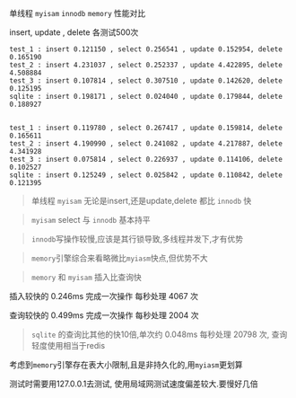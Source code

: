 
单线程 `myisam` `innodb` `memory` 性能对比


insert, update , delete 各测试500次

```
test_1 : insert 0.121150 , select 0.256541 , update 0.152954, delete 0.165190
test_2 : insert 4.231037 , select 0.252337 , update 4.422895, delete 4.508884
test_3 : insert 0.107814 , select 0.307510 , update 0.142620, delete 0.125195
sqlite : insert 0.198171 , select 0.024040 , update 0.179844, delete 0.188927


test_1 : insert 0.119780 , select 0.267417 , update 0.159814, delete 0.165611
test_2 : insert 4.190990 , select 0.241082 , update 4.217887, delete 4.341928
test_3 : insert 0.075814 , select 0.226937 , update 0.114106, delete 0.102527
sqlite : insert 0.125249 , select 0.025842 , update 0.110842, delete 0.121395
```

> 单线程 `myisam` 无论是insert,还是update,delete 都比 `innodb` 快

> `myisam` select 与 `innodb` 基本持平

> `innodb`写操作较慢,应该是其行锁导致,多线程并发下,才有优势

> `memory`引擎综合来看略微比`myiasm`快点,但优势不大

> `memory` 和 `myisam` 插入比查询快


插入较快的 0.246ms 完成一次操作 每秒处理 4067 次

查询较快的 0.499ms 完成一次操作 每秒处理 2004 次

> `sqlite` 的查询比其他的快10倍,单次约 0.048ms  每秒处理 20798 次, 查询轻度使用相当于redis





考虑到`memory`引擎存在表大小限制,且是非持久化的,用`myiasm`更划算



测试时需要用127.0.0.1去测试, 使用局域网测试速度偏差较大.要慢好几倍



